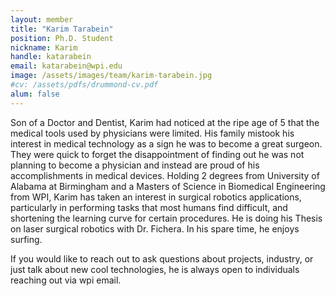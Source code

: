```yaml
---
layout: member
title: "Karim Tarabein"
position: Ph.D. Student
nickname: Karim
handle: katarabein
email: katarabein@wpi.edu
image: /assets/images/team/karim-tarabein.jpg
#cv: /assets/pdfs/drummond-cv.pdf
alum: false
---
```

Son of a Doctor and Dentist, Karim had noticed at the ripe age of 5 that the medical tools used by physicians were limited. His family mistook his interest in medical technology as a sign he was to become a great surgeon. They were quick to forget the disappointment of finding out he was not planning to become a physician and instead are proud of his accomplishments in medical devices. Holding 2 degrees from University of Alabama at Birmingham and a Masters of Science in Biomedical Engineering from WPI, Karim has taken an interest in surgical robotics applications, particularly in performing tasks that most humans find difficult, and shortening the learning curve for certain procedures. He is doing his Thesis on laser surgical robotics with Dr. Fichera. In his spare time, he enjoys surfing.

If you would like to reach out to ask questions about projects, industry, or just talk about new cool technologies, he is always open to individuals reaching out via wpi email.
